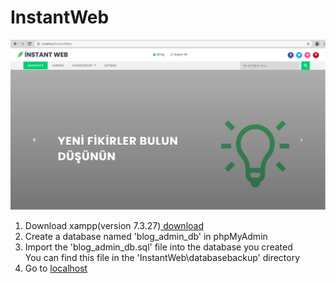 # InstantWeb

<img src="instantweb.png"/>

<ol>
        <li>Download xampp(version 7.3.27)<a href="https://downloadsapachefriends.global.ssl.fastly.net/7.3.27/xampp-windows-x64-7.3.27-0-VC15-installer.exe?from_af=true"> download</a></li>
        <li>Create a database named 'blog_admin_db' in phpMyAdmin</li>
        <li>Import the 'blog_admin_db.sql' file into the database you created</li> You can find this file in the 'InstantWeb\databasebackup' directory
        <li>Go to <a href="http://localhost/InstantWeb/"> localhost</a></li>
</ol>  
